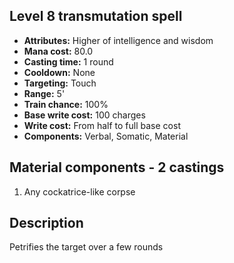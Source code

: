 ## Level 8 transmutation spell

- **Attributes:** Higher of intelligence and wisdom
- **Mana cost:** 80.0
- **Casting time:** 1 round
- **Cooldown:** None
- **Targeting:** Touch
- **Range:** 5'
- **Train chance:** 100%
- **Base write cost:** 100 charges
- **Write cost:** From half to full base cost
- **Components:** Verbal, Somatic, Material

## Material components - 2 castings

1. Any cockatrice-like corpse

## Description

Petrifies the target over a few rounds
